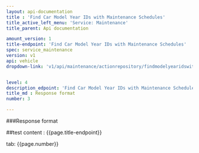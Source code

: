 ```yaml
---
layout: api-documentation
title : 'Find Car Model Year IDs with Maintenance Schedules'
title_active_left_menu: 'Service: Maintenance'
title_parent: Api documentation

amount_version: 1
title-endpoint: 'Find Car Model Year IDs with Maintenance Schedules'
spec: service_maintenance
version: v1
api: vehicle
dropdown-link: 'v1/api/maintenance/actionrepository/findmodelyearidswithmaintenanceschedule'


level: 4
description_edpoint: 'Find Car Model Year IDs with Maintenance Schedules'
title_md : Response format
number: 3

---
```


###Response format

##test content : {{page.title-endpoint}} 

tab: {{page.number}}